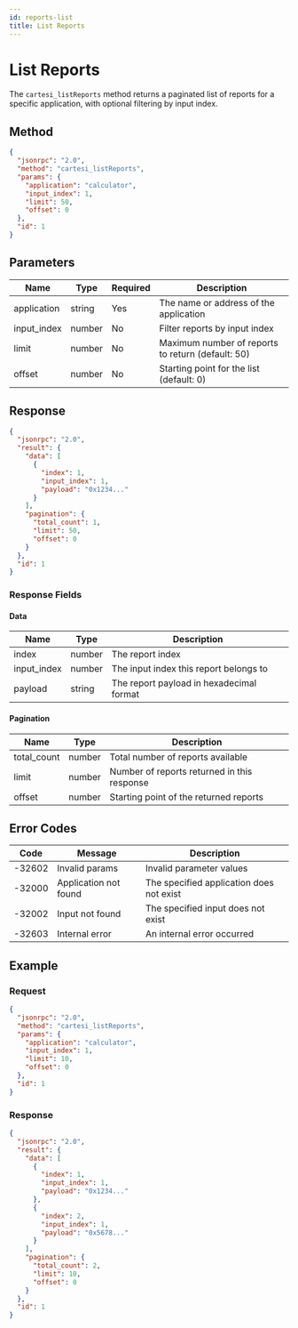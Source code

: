 ```yaml
---
id: reports-list
title: List Reports
---
```


# List Reports

The `cartesi_listReports` method returns a paginated list of reports for a specific application, with optional filtering by input index.

## Method

```json
{
  "jsonrpc": "2.0",
  "method": "cartesi_listReports",
  "params": {
    "application": "calculator",
    "input_index": 1,
    "limit": 50,
    "offset": 0
  },
  "id": 1
}
```

## Parameters

| Name        | Type   | Required | Description                                      |
|-------------|--------|----------|--------------------------------------------------|
| application | string | Yes      | The name or address of the application           |
| input_index | number | No       | Filter reports by input index                    |
| limit       | number | No       | Maximum number of reports to return (default: 50) |
| offset      | number | No       | Starting point for the list (default: 0)         |

## Response

```json
{
  "jsonrpc": "2.0",
  "result": {
    "data": [
      {
        "index": 1,
        "input_index": 1,
        "payload": "0x1234..."
      }
    ],
    "pagination": {
      "total_count": 1,
      "limit": 50,
      "offset": 0
    }
  },
  "id": 1
}
```

### Response Fields

#### Data

| Name        | Type   | Description                                      |
|-------------|--------|--------------------------------------------------|
| index       | number | The report index                                 |
| input_index | number | The input index this report belongs to           |
| payload     | string | The report payload in hexadecimal format         |

#### Pagination

| Name        | Type   | Description                                      |
|-------------|--------|--------------------------------------------------|
| total_count | number | Total number of reports available                |
| limit       | number | Number of reports returned in this response      |
| offset      | number | Starting point of the returned reports           |

## Error Codes

| Code    | Message                | Description                                      |
|---------|------------------------|--------------------------------------------------|
| -32602  | Invalid params         | Invalid parameter values                         |
| -32000  | Application not found  | The specified application does not exist         |
| -32002  | Input not found        | The specified input does not exist               |
| -32603  | Internal error         | An internal error occurred                       |

## Example

### Request

```json
{
  "jsonrpc": "2.0",
  "method": "cartesi_listReports",
  "params": {
    "application": "calculator",
    "input_index": 1,
    "limit": 10,
    "offset": 0
  },
  "id": 1
}
```

### Response

```json
{
  "jsonrpc": "2.0",
  "result": {
    "data": [
      {
        "index": 1,
        "input_index": 1,
        "payload": "0x1234..."
      },
      {
        "index": 2,
        "input_index": 1,
        "payload": "0x5678..."
      }
    ],
    "pagination": {
      "total_count": 2,
      "limit": 10,
      "offset": 0
    }
  },
  "id": 1
}
``` 
